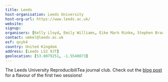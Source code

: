 ```yaml
---
title: Leeds
host-organisation: Leeds University
host-org-url: https://www.leeds.ac.uk/
website:
signup:
organisers: [Kelly Lloyd, Emily Williams, Eike Mark Rinke, Stephen Bradley, Nour Halabi]
contact: umkel@leeds.ac.uk
osf: qvyk4
country: United Kingdom
address: [Leeds LS2 9JT]
geolocation: [53.8079251, -1.5540873]
---
```


The Leeds University ReproducibiliTea journal club. Check out the [blog post](https://leedsunilibrary.wordpress.com/2019/08/23/reproducibilitea-at-leeds/) for a flavour of the first two sessions!

